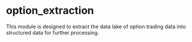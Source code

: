 # option_extraction
 This module is designed to extract the data lake of option trading data into structured data for further processing.
